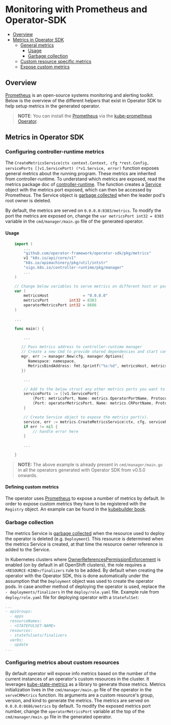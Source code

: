 # Monitoring with Prometheus and Operator-SDK

- [Overview](#overview)
- [Metrics in Operator SDK](#metrics-in-operator-sdk)
  - [General metrics](#general-metrics)
    - [Usage](#usage)
    - [Garbage collection](#garbage-collection)
  - [Custom resource specific metrics](#custom-resource-specific-metrics)
  - [Expose custom metrics](#expose-custom-metrics)

## Overview

[Prometheus][prometheus] is an open-source systems monitoring and alerting toolkit. Below is the overview of the different helpers that exist in Operator SDK to help setup metrics in the generated operator.

> **NOTE**: You can install the [Prometheus][prometheus] via the [kube-prometheus Operator][kube-prometheus].

## Metrics in Operator SDK

### Configuring controller-runtime metrics

The `CreateMetricsService(ctx context.Context, cfg *rest.Config, servicePorts []v1.ServicePort) (*v1.Service, error)` function exposes general metrics about the running program. These metrics are inherited from controller-runtime. To understand which metrics are exposed, read the metrics package doc of [controller-runtime][controller-metrics]. The function creates a [Service][service] object with the metrics port exposed, which can then be accessed by Prometheus. The Service object is [garbage collected][gc] when the leader pod's root owner is deleted.

By default, the metrics are served on `0.0.0.0:8383/metrics`. To modify the port the metrics are exposed on, change the `var metricsPort int32 = 8383` variable in the `cmd/manager/main.go` file of the generated operator.

#### Usage

```go
    import (
        ...
        "github.com/operator-framework/operator-sdk/pkg/metrics"
        v1 "k8s.io/api/core/v1"
        "k8s.io/apimachinery/pkg/util/intstr"
        "sigs.k8s.io/controller-runtime/pkg/manager"
        ...        
    )

    // Change below variables to serve metrics on different host or port.
    var (
        metricsHost               = "0.0.0.0"
        metricsPort         int32 = 8383
        operatorMetricsPort int32 = 8686
    )
    
    ...

    func main() {

        ...

       // Pass metrics address to controller-runtime manager
       // Create a new Cmd to provide shared dependencies and start components
       mgr, err := manager.New(cfg, manager.Options{
          Namespace: namespace,
          MetricsBindAddress: fmt.Sprintf("%s:%d", metricsHost, metricsPort),
       })

        ...

        // Add to the below struct any other metrics ports you want to expose.
      	servicePorts := []v1.ServicePort{
      		{Port: metricsPort, Name: metrics.OperatorPortName, Protocol: v1.ProtocolTCP, TargetPort: intstr.IntOrString{Type: intstr.Int, IntVal: metricsPort}},
      		{Port: operatorMetricsPort, Name: metrics.CRPortName, Protocol: v1.ProtocolTCP, TargetPort: intstr.IntOrString{Type: intstr.Int, IntVal: operatorMetricsPort}},
      	}

      	// Create Service object to expose the metrics port(s).
      	service, err := metrics.CreateMetricsService(ctx, cfg, servicePorts)
      	if err != nil {
      		// handle error here
      	}
      
      	...

    }
```

> **NOTE:** The above example is already present in `cmd/manager/main.go` in all the operators generated with Operator SDK from v0.5.0 onwards.

#### Defining custom metrics

The operator uses [Prometheus][prometheus] to expose a number of metrics by default. In order to expose custom metrics they have to be registered with the `Registry` object. An example can be found in the [kubebuilder book][kubebuilder].

### Garbage collection

The metrics Service is [garbage collected][gc] when the resource used to deploy the operator is deleted (e.g. `Deployment`). This resource is determined when the metrics Service is created, at that time the resource owner reference is added to the Service.

In Kubernetes clusters where [OwnerReferencesPermissionEnforcement][ownerref-permission] is enabled (on by default in all OpenShift clusters), the role requires a `<RESOURCE-KIND>/finalizers` rule to be added. By default when creating the operator with the Operator SDK, this is done automatically under the assumption that the `Deployment` object was used to create the operator pods. In case another method of deploying the operator is used, replace the `- deployments/finalizers` in the `deploy/role.yaml` file. Example rule from `deploy/role.yaml` file for deploying operator with a `StatefulSet`:

```yaml
...
- apiGroups:
  - apps
  resourceNames:
  - <STATEFULSET-NAME>
  resources:
  - statefulsets/finalizers
  verbs:
  - update
...
```

### Configuring metrics about custom resources

By default operator will expose info metrics based on the number of the current instances of an operator's custom resources in the cluster. It leverages [kube-state-metrics][ksm] as a library to generate those metrics. Metrics initialization lives in the `cmd/manager/main.go` file of the operator in the `serveCRMetrics` function. Its arguments are a custom resource's group, version, and kind to generate the metrics. The metrics are served on `0.0.0.0:8686/metrics` by default. To modify the exposed metrics port number, change the `operatorMetricsPort` variable at the top of the `cmd/manager/main.go` file in the generated operator.


[kubebuilder]: https://book.kubebuilder.io/reference/metrics.html
[prometheus]: https://prometheus.io/
[service]: https://kubernetes.io/docs/concepts/services-networking/service/
[gc]: https://kubernetes.io/docs/concepts/workloads/controllers/garbage-collection/#owners-and-dependents
[ownerref-permission]: https://kubernetes.io/docs/reference/access-authn-authz/admission-controllers/#ownerreferencespermissionenforcement
[ksm]: https://github.com/kubernetes/kube-state-metrics
[controller-metrics]: https://godoc.org/github.com/kubernetes-sigs/controller-runtime/pkg/internal/controller/metrics
[kube-prometheus]: https://github.com/coreos/kube-prometheus